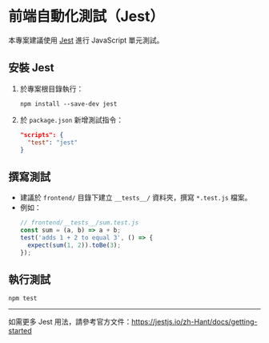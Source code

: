 # 前端自動化測試（Jest）

本專案建議使用 [Jest](https://jestjs.io/) 進行 JavaScript 單元測試。

## 安裝 Jest

1. 於專案根目錄執行：
   ```
   npm install --save-dev jest
   ```
2. 於 `package.json` 新增測試指令：
   ```json
   "scripts": {
     "test": "jest"
   }
   ```

## 撰寫測試

- 建議於 `frontend/` 目錄下建立 `__tests__/` 資料夾，撰寫 `*.test.js` 檔案。
- 例如：
  ```js
  // frontend/__tests__/sum.test.js
  const sum = (a, b) => a + b;
  test('adds 1 + 2 to equal 3', () => {
    expect(sum(1, 2)).toBe(3);
  });
  ```

## 執行測試

```
npm test
```

---

如需更多 Jest 用法，請參考官方文件：https://jestjs.io/zh-Hant/docs/getting-started

